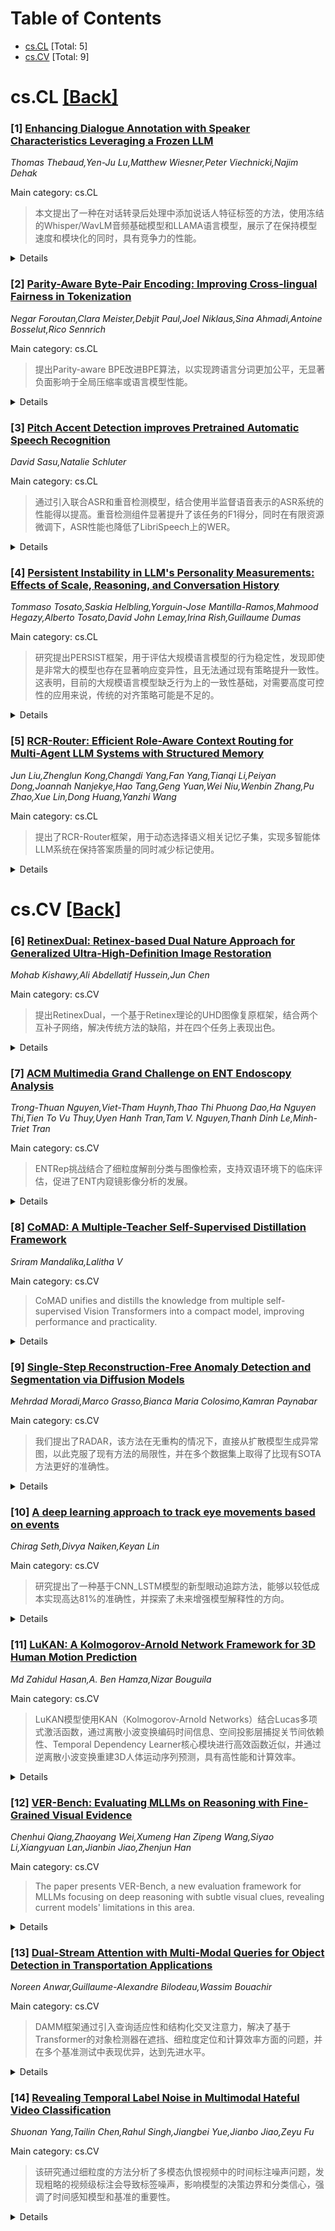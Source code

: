 <div id=toc></div>

# Table of Contents

- [cs.CL](#cs.CL) [Total: 5]
- [cs.CV](#cs.CV) [Total: 9]


<div id='cs.CL'></div>

# cs.CL [[Back]](#toc)

### [1] [Enhancing Dialogue Annotation with Speaker Characteristics Leveraging a Frozen LLM](https://arxiv.org/abs/2508.04795)
*Thomas Thebaud,Yen-Ju Lu,Matthew Wiesner,Peter Viechnicki,Najim Dehak*

Main category: cs.CL

> 本文提出了一种在对话转录后处理中添加说话人特征标签的方法，使用冻结的Whisper/WavLM音频基础模型和LLAMA语言模型，展示了在保持模型速度和模块化的同时，具有竞争力的性能。

<details>
  <summary>Details</summary>

**Motivation:** 该研究的动机是在对话转录管道中，大型语言模型（LLM）常常用于改善语法、标点和可读性。本文探讨了一种补充的后处理步骤：通过添加元数据标签来丰富转录对话，标签包括说话人的特征，如年龄、性别和情绪。

**Method:** 文章的方法是利用冻结的音频基础模型（如Whisper或WavLM）与冻结的LLAMA语言模型相结合，无需对模型进行特定任务的微调，以推断说话人的特征，如年龄、性别和情绪。通过轻量级、高效的连接器来桥接音频和语言表示，从而在保持模块化和速度的同时达到竞争性的说话人剖析任务性能。此外，文章还展示了一个冻结的LLAMA模型可以直接比较x-vectors，在某些场景中达到8.8%的等错误率。

**Result:** 实验结果表明，该方法在说话人特征剖析任务中具有竞争力，同时保持了模型的模块化和速度优势。

**Conclusion:** 研究表明，冻结的音频基础模型与冻结的LLAMA语言模型相结合，可有效推断说话人的特征，无需进行任务特定的微调，同时保持了模型的速度和模块化优势。

**Abstract:** In dialogue transcription pipelines, Large Language Models (LLMs) are
frequently employed in post-processing to improve grammar, punctuation, and
readability. We explore a complementary post-processing step: enriching
transcribed dialogues by adding metadata tags for speaker characteristics such
as age, gender, and emotion. Some of the tags are global to the entire
dialogue, while some are time-variant. Our approach couples frozen audio
foundation models, such as Whisper or WavLM, with a frozen LLAMA language model
to infer these speaker attributes, without requiring task-specific fine-tuning
of either model. Using lightweight, efficient connectors to bridge audio and
language representations, we achieve competitive performance on speaker
profiling tasks while preserving modularity and speed. Additionally, we
demonstrate that a frozen LLAMA model can compare x-vectors directly, achieving
an Equal Error Rate of 8.8% in some scenarios.

</details>


### [2] [Parity-Aware Byte-Pair Encoding: Improving Cross-lingual Fairness in Tokenization](https://arxiv.org/abs/2508.04796)
*Negar Foroutan,Clara Meister,Debjit Paul,Joel Niklaus,Sina Ahmadi,Antoine Bosselut,Rico Sennrich*

Main category: cs.CL

> 提出Parity-aware BPE改进BPE算法，以实现跨语言分词更加公平，无显著负面影响于全局压缩率或语言模型性能。

<details>
  <summary>Details</summary>

**Motivation:** 标准的分词器训练算法依赖于基于频率的目标，这偏向于在训练数据中占主导地位的语言，并且导致低资源语言的分词过长、不符合形态学或者充斥着<UNK>占位符。这一现象最终加剧了不同语言背景用户之间的计算和经济不平等。

**Method:** 引入了语言公平字节配对编码（Parity-aware Byte Pair Encoding，Parity-aware BPE），这是一种广泛使用的BPE算法的变体。在每一个合并步骤中，Parity-aware BPE最大化当前压缩效果最差的语言的压缩增益，以实现跨语言之间的均衡，即使是在全局压缩率上的增益相对较小。

**Result:** 实验证明，使用Parity-aware BPE在不同语言之间实现了更公平的词汇计数，对全局压缩率几乎没有影响，且对下游任务中的语言模型性能没有显著影响。

**Conclusion:** 该方法能够在不显著牺牲全局压缩效率和语言模型性能的情况下，改进低资源语言的分词质量，提高跨语言分词的公平性。

**Abstract:** Tokenization is the first -- and often least scrutinized -- step of most NLP
pipelines. Standard algorithms for learning tokenizers rely on frequency-based
objectives, which favor languages dominant in the training data and
consequently leave lower-resource languages with tokenizations that are
disproportionately longer, morphologically implausible, or even riddled with
<UNK> placeholders. This phenomenon ultimately amplifies computational and
financial inequalities between users from different language backgrounds. To
remedy this, we introduce Parity-aware Byte Pair Encoding (BPE), a variant of
the widely-used BPE algorithm. At every merge step, Parity-aware BPE maximizes
the compression gain of the currently worst-compressed language, trading a
small amount of global compression for cross-lingual parity. We find
empirically that Parity-aware BPE leads to more equitable token counts across
languages, with negligible impact on global compression rate and no substantial
effect on language-model performance in downstream tasks.

</details>


### [3] [Pitch Accent Detection improves Pretrained Automatic Speech Recognition](https://arxiv.org/abs/2508.04814)
*David Sasu,Natalie Schluter*

Main category: cs.CL

> 通过引入联合ASR和重音检测模型，结合使用半监督语音表示的ASR系统的性能得以提高。重音检测组件显著提升了该任务的F1得分，同时在有限资源微调下，ASR性能也降低了LibriSpeech上的WER。

<details>
  <summary>Details</summary>

**Motivation:** 研究旨在通过集成重音检测模块来提升使用半监督语音表示的ASR系统的性能。

**Method:** 提出了一种联合ASR和重音检测模型，该模型可以改进重音检测任务，并在联合训练中提高ASR性能。

**Result:** 重音检测任务的F1得分显著提高，ASR系统的WER在LibriSpeech数据集上减少了28.3%。

**Conclusion:** 研究结果显示，扩展预训练语音模型以保持或重新学习重要的韵律线索，如重音，对提升ASR性能至关重要。

**Abstract:** We show the performance of Automatic Speech Recognition (ASR) systems that
use semi-supervised speech representations can be boosted by a complimentary
pitch accent detection module, by introducing a joint ASR and pitch accent
detection model. The pitch accent detection component of our model achieves a
significant improvement on the state-of-the-art for the task, closing the gap
in F1-score by 41%. Additionally, the ASR performance in joint training
decreases WER by 28.3% on LibriSpeech, under limited resource fine-tuning. With
these results, we show the importance of extending pretrained speech models to
retain or re-learn important prosodic cues such as pitch accent.

</details>


### [4] [Persistent Instability in LLM's Personality Measurements: Effects of Scale, Reasoning, and Conversation History](https://arxiv.org/abs/2508.04826)
*Tommaso Tosato,Saskia Helbling,Yorguin-Jose Mantilla-Ramos,Mahmood Hegazy,Alberto Tosato,David John Lemay,Irina Rish,Guillaume Dumas*

Main category: cs.CL

> 研究提出PERSIST框架，用于评估大规模语言模型的行为稳定性，发现即使是非常大的模型也存在显著响应变异性，且无法通过现有策略提升一致性。这表明，目前的大规模语言模型缺乏行为上的一致性基础，对需要高度可控性的应用来说，传统的对齐策略可能是不足的。

<details>
  <summary>Details</summary>

**Motivation:** 本文旨在深入探索大规模语言模型的行为特性和人格稳定模式，特别是在实际部署安全性方面存在的问题。当前模型生成的文本在一致性上仍然存在很大的不确定性，这限制了其应用于实际中的安全和可信赖水平。通过系统的测试和评估，希望能够找到提升模型一致性和稳定性的途径。

**Method:** 使用PERSIST框架，全面测试了25个开源模型（参数从1B到671B），通过超过500,000个响应进行评估。采用了传统的人格测试工具（BFI-44, SD3）和为LLM适配的新型人格测试工具，系统地变化了问题顺序、重述、人格设定以及推理模式。

**Result:** 研究结果挑战了部署模型的基本假设：（1）即使4000亿以上参数量的模型也表现出显著的响应变异性（SD>0.4）；（2）仅通过改变问题的顺序就能使人格测量变化高达20%；（3）预期可以稳定行为的干预措施（如链式思维推理、详细的人格设定指导、包含对话历史等）可能反而增加了一致性；（4）为LLM适配的人格测试工具显示出与以人类为中心的版本相同的不稳定性，证实了这种不稳定性源于架构而非转化过程中存在的局限性。

**Conclusion:** 这些结果表明，当前的大规模语言模型缺乏行为上的一致性基础。对于需要可预测行为的安全关键性应用，基于个性对齐策略可能从根本上不足。

**Abstract:** Large language models require consistent behavioral patterns for safe
deployment, yet their personality-like traits remain poorly understood. We
present PERSIST (PERsonality Stability in Synthetic Text), a comprehensive
evaluation framework testing 25+ open-source models (1B-671B parameters) across
500,000+ responses. Using traditional (BFI-44, SD3) and novel LLM-adapted
personality instruments, we systematically vary question order, paraphrasing,
personas, and reasoning modes. Our findings challenge fundamental deployment
assumptions: (1) Even 400B+ models exhibit substantial response variability (SD
> 0.4); (2) Minor prompt reordering alone shifts personality measurements by up
to 20%; (3) Interventions expected to stabilize behavior, such as
chain-of-thought reasoning, detailed personas instruction, inclusion of
conversation history, can paradoxically increase variability; (4) LLM-adapted
instruments show equal instability to human-centric versions, confirming
architectural rather than translational limitations. This persistent
instability across scales and mitigation strategies suggests current LLMs lack
the foundations for genuine behavioral consistency. For safety-critical
applications requiring predictable behavior, these findings indicate that
personality-based alignment strategies may be fundamentally inadequate.

</details>


### [5] [RCR-Router: Efficient Role-Aware Context Routing for Multi-Agent LLM Systems with Structured Memory](https://arxiv.org/abs/2508.04903)
*Jun Liu,Zhenglun Kong,Changdi Yang,Fan Yang,Tianqi Li,Peiyan Dong,Joannah Nanjekye,Hao Tang,Geng Yuan,Wei Niu,Wenbin Zhang,Pu Zhao,Xue Lin,Dong Huang,Yanzhi Wang*

Main category: cs.CL

> 提出了RCR-Router框架，用于动态选择语义相关记忆子集，实现多智能体LLM系统在保持答案质量的同时减少标记使用。

<details>
  <summary>Details</summary>

**Motivation:** 现有的协调策略导致了标记的过度消耗、冗余的记忆暴露和有限的适应性，因此需要一种新的记忆路由框架。

**Method:** RCR-Router基于每个智能体的角色和任务阶段，动态选择语义相关的记忆子集，并遵循严格的标记预算。

**Result:** 实验结果表明，RCR-Router可以减少标记的使用（最高减少30%），同时保持或提高答案质量。

**Conclusion:** 实验说明了结构化记忆路由和输出感知评估对于推进可扩展多智能体LLM系统的重要性。

**Abstract:** Multi-agent large language model (LLM) systems have shown strong potential in
complex reasoning and collaborative decision-making tasks. However, most
existing coordination schemes rely on static or full-context routing
strategies, which lead to excessive token consumption, redundant memory
exposure, and limited adaptability across interaction rounds. We introduce
RCR-Router, a modular and role-aware context routing framework designed to
enable efficient, adaptive collaboration in multi-agent LLMs. To our knowledge,
this is the first routing approach that dynamically selects semantically
relevant memory subsets for each agent based on its role and task stage, while
adhering to a strict token budget. A lightweight scoring policy guides memory
selection, and agent outputs are iteratively integrated into a shared memory
store to facilitate progressive context refinement. To better evaluate model
behavior, we further propose an Answer Quality Score metric that captures
LLM-generated explanations beyond standard QA accuracy. Experiments on three
multi-hop QA benchmarks -- HotPotQA, MuSiQue, and 2WikiMultihop -- demonstrate
that RCR-Router reduces token usage (up to 30%) while improving or maintaining
answer quality. These results highlight the importance of structured memory
routing and output-aware evaluation in advancing scalable multi-agent LLM
systems.

</details>


<div id='cs.CV'></div>

# cs.CV [[Back]](#toc)

### [6] [RetinexDual: Retinex-based Dual Nature Approach for Generalized Ultra-High-Definition Image Restoration](https://arxiv.org/abs/2508.04797)
*Mohab Kishawy,Ali Abdellatif Hussein,Jun Chen*

Main category: cs.CV

> 提出RetinexDual，一个基于Retinex理论的UHD图像复原框架，结合两个互补子网络，解决传统方法的缺陷，并在四个任务上表现出色。

<details>
  <summary>Details</summary>

**Motivation:** 传统的图像超分辨率复原方法存在明显缺陷，如极端降采样导致信息不可逆丢失，纯频域方法由于丢失降级局部性而无效。针对这些限制，提出了新的方法。

**Method:** 提出RetinexDual框架，包含两个互补子网络：SAMBA和FIA。SAMBA用于纠正反射分量，采用粗略到精细的机制，在减少伪影和恢复细节方面表现出色。FIA在频率域操作，纠正颜色和光照失真。

**Result:** 在去雨、去模糊、去雾、低光图像增强四个任务上，RetinexDual在定性和定量上均优于近期方法。消融研究证明了不同设计在ResinexDual中的重要性及各个组件的有效性。

**Conclusion:** 实验结果表明，RetinexDual在UHD图像复原上具有显著效果，各组成部分对于提升性能有重要作用。

**Abstract:** Advancements in image sensing have elevated the importance of
Ultra-High-Definition Image Restoration (UHD IR). Traditional methods, such as
extreme downsampling or transformation from the spatial to the frequency
domain, encounter significant drawbacks: downsampling induces irreversible
information loss in UHD images, while our frequency analysis reveals that pure
frequency-domain approaches are ineffective for spatially confined image
artifacts, primarily due to the loss of degradation locality. To overcome these
limitations, we present RetinexDual, a novel Retinex theory-based framework
designed for generalized UHD IR tasks. RetinexDual leverages two complementary
sub-networks: the Scale-Attentive maMBA (SAMBA) and the Frequency Illumination
Adaptor (FIA). SAMBA, responsible for correcting the reflectance component,
utilizes a coarse-to-fine mechanism to overcome the causal modeling of mamba,
which effectively reduces artifacts and restores intricate details. On the
other hand, FIA ensures precise correction of color and illumination
distortions by operating in the frequency domain and leveraging the global
context provided by it. Evaluating RetinexDual on four UHD IR tasks, namely
deraining, deblurring, dehazing, and Low-Light Image Enhancement (LLIE), shows
that it outperforms recent methods qualitatively and quantitatively. Ablation
studies demonstrate the importance of employing distinct designs for each
branch in RetinexDual, as well as the effectiveness of its various components.

</details>


### [7] [ACM Multimedia Grand Challenge on ENT Endoscopy Analysis](https://arxiv.org/abs/2508.04801)
*Trong-Thuan Nguyen,Viet-Tham Huynh,Thao Thi Phuong Dao,Ha Nguyen Thi,Tien To Vu Thuy,Uyen Hanh Tran,Tam V. Nguyen,Thanh Dinh Le,Minh-Triet Tran*

Main category: cs.CV

> ENTRep挑战结合了细粒度解剖分类与图像检索，支持双语环境下的临床评估，促进了ENT内窥镜影像分析的发展。

<details>
  <summary>Details</summary>

**Motivation:** 针对耳鼻喉科内窥镜分析中自动化影像分析的不足，提出ENTRep挑战，提高图像分类与检索能力，满足临床需求。

**Method:** 整合细粒度解剖分类，图像到图像，文本到图像检索；双语言临床监督；定义三个基准任务；标准化提交和评估协议。

**Result:** 该摘要介绍了ENTRep，ACM多媒体2025年ENT内窥镜分析的高难度挑战，旨在结合细粒度的解剖分类与图像之间的检索和文本到图像的检索，并使用双语（越南语和英语）临床监督。数据集包含专家标注的解剖区域及正常或异常状态的图像，并附有双语描述。定义了三个基准任务，标准化提交协议，并使用服务器端评分在公共和私人测试集中评估性能。同时，还报告了顶尖团队的结果，并进行了见解分析。

**Conclusion:** 该摘要展示了ENTRep挑战的重要性及其对于ENT医学影像分析的贡献，并强调了多语言支持和详细的临床应用。

**Abstract:** Automated analysis of endoscopic imagery is a critical yet underdeveloped
component of ENT (ear, nose, and throat) care, hindered by variability in
devices and operators, subtle and localized findings, and fine-grained
distinctions such as laterality and vocal-fold state. In addition to
classification, clinicians require reliable retrieval of similar cases, both
visually and through concise textual descriptions. These capabilities are
rarely supported by existing public benchmarks. To this end, we introduce
ENTRep, the ACM Multimedia 2025 Grand Challenge on ENT endoscopy analysis,
which integrates fine-grained anatomical classification with image-to-image and
text-to-image retrieval under bilingual (Vietnamese and English) clinical
supervision. Specifically, the dataset comprises expert-annotated images,
labeled for anatomical region and normal or abnormal status, and accompanied by
dual-language narrative descriptions. In addition, we define three benchmark
tasks, standardize the submission protocol, and evaluate performance on public
and private test splits using server-side scoring. Moreover, we report results
from the top-performing teams and provide an insight discussion.

</details>


### [8] [CoMAD: A Multiple-Teacher Self-Supervised Distillation Framework](https://arxiv.org/abs/2508.04816)
*Sriram Mandalika,Lalitha V*

Main category: cs.CV

> CoMAD unifies and distills the knowledge from multiple self-supervised Vision Transformers into a compact model, improving performance and practicality.

<details>
  <summary>Details</summary>

**Motivation:** To overcome the challenges of large, impractical models and the isolation of knowledge in self-supervised learning, leading to a more practical and efficient model.

**Method:** Consensus-oriented Masked Distillation (CoMAD), a lightweight framework that unifies knowledge from multiple self-supervised Vision Transformers into a smaller student network. It uses asymmetric masking, linear adapter, layer normalization, joint consensus gating, and dual-level KL divergence for training.

**Result:** CoMAD's ViT-Tiny achieves 75.4% Top-1 on ImageNet-1K, setting new records in dense-prediction transfers on ADE20K and MS-COCO.

**Conclusion:** CoMAD demonstrates its effectiveness in creating a compact model that outperforms previous state-of-the-arts, offering a practical solution to self-supervised learning for resource-constrained environments.

**Abstract:** Numerous self-supervised learning paradigms, such as contrastive learning and
masked image modeling, learn powerful representations from unlabeled data but
are typically pretrained in isolation, overlooking complementary insights and
yielding large models that are impractical for resource-constrained deployment.
To overcome these challenges, we introduce Consensus-oriented Masked
Distillation (CoMAD), a lightweight, parameter-free framework that unifies
knowledge from multiple current state-of-the-art self-supervised Vision
Transformers into a compact student network. CoMAD distills from three
pretrained ViT-Base teachers, MAE, MoCo v3, and iBOT, each offering distinct
semantic and contextual priors. Rather than naively averaging teacher outputs,
we apply asymmetric masking: the student sees only 25 percent of patches while
each teacher receives a progressively lighter, unique mask, forcing the student
to interpolate missing features under richer contexts. Teacher embeddings are
aligned to the student's space via a linear adapter and layer normalization,
then fused through our joint consensus gating, which weights each token by
combining cosine affinity with inter-teacher agreement. The student is trained
with dual-level KL divergence on visible tokens and reconstructed feature maps,
capturing both local and global structure. On ImageNet-1K, CoMAD's ViT-Tiny
achieves 75.4 percent Top-1, an increment of 0.4 percent over the previous
state-of-the-art. In dense-prediction transfers, it attains 47.3 percent mIoU
on ADE20K, and 44.5 percent box average precision and 40.5 percent mask average
precision on MS-COCO, establishing a new state-of-the-art in compact SSL
distillation.

</details>


### [9] [Single-Step Reconstruction-Free Anomaly Detection and Segmentation via Diffusion Models](https://arxiv.org/abs/2508.04818)
*Mehrdad Moradi,Marco Grasso,Bianca Maria Colosimo,Kamran Paynabar*

Main category: cs.CV

> 我们提出了RADAR，该方法在无重构的情况下，直接从扩散模型生成异常图，以此克服了现有方法的局限性，并在多个数据集上取得了比现有SOTA方法更好的准确性。

<details>
  <summary>Details</summary>

**Motivation:** 近期，扩散模型作为异常检测和分割的一种强大替代方案，其由于在重构过程中存在的计算开销大、对于复杂或细微模式的重构可能产生不同正常模式的图像以及选择适当的中间噪声水平有难度等问题成为了研究热点。为了解决这些挑战，我们提出了一种新的模型。

**Method:** 我们提出了RADAR（无重构注意力扩散模型实时异常检测），它直接从扩散模型生成异常图，而非重构输入图像，这不仅提高了检测准确性，还提升了计算效率。

**Result:** 在MVTec-AD数据集上，我们的方法比次优模型F1提升了7%，在3D打印材料数据集上F1提升达13%。

**Conclusion:** RADAR方法在保持高检测准确性的同时，提升了计算效率，适用于实时应用，在多个关键指标上超越了现有的基于扩散模型和统计机器学习的方法。

**Abstract:** Generative models have demonstrated significant success in anomaly detection
and segmentation over the past decade. Recently, diffusion models have emerged
as a powerful alternative, outperforming previous approaches such as GANs and
VAEs. In typical diffusion-based anomaly detection, a model is trained on
normal data, and during inference, anomalous images are perturbed to a
predefined intermediate step in the forward diffusion process. The
corresponding normal image is then reconstructed through iterative reverse
sampling.
  However, reconstruction-based approaches present three major challenges: (1)
the reconstruction process is computationally expensive due to multiple
sampling steps, making real-time applications impractical; (2) for complex or
subtle patterns, the reconstructed image may correspond to a different normal
pattern rather than the original input; and (3) Choosing an appropriate
intermediate noise level is challenging because it is application-dependent and
often assumes prior knowledge of anomalies, an assumption that does not hold in
unsupervised settings.
  We introduce Reconstruction-free Anomaly Detection with Attention-based
diffusion models in Real-time (RADAR), which overcomes the limitations of
reconstruction-based anomaly detection. Unlike current SOTA methods that
reconstruct the input image, RADAR directly produces anomaly maps from the
diffusion model, improving both detection accuracy and computational
efficiency. We evaluate RADAR on real-world 3D-printed material and the
MVTec-AD dataset. Our approach surpasses state-of-the-art diffusion-based and
statistical machine learning models across all key metrics, including accuracy,
precision, recall, and F1 score. Specifically, RADAR improves F1 score by 7% on
MVTec-AD and 13% on the 3D-printed material dataset compared to the next best
model.
  Code available at: https://github.com/mehrdadmoradi124/RADAR

</details>


### [10] [A deep learning approach to track eye movements based on events](https://arxiv.org/abs/2508.04827)
*Chirag Seth,Divya Naiken,Keyan Lin*

Main category: cs.CV

> 研究提出了一种基于CNN_LSTM模型的新型眼动追踪方法，能够以较低成本实现高达81%的准确性，并探索了未来增强模型解释性的方向。

<details>
  <summary>Details</summary>

**Motivation:** 鉴于人眼快速移动的特点（速度可达300°/s），传统的精准眼动追踪通常需要昂贵且高速的相机。为解决这一问题并降低追踪成本，要求开发一种可解释且成本效益高的算法来预测人的注意力，以提升设备的舒适度及用户体验。

**Method:** 利用卷积神经网络与长短期记忆网络（CNN_LSTM）结合的方法来预测人的注意力，实现对眼部中心位置（x, y）的追踪。

**Result:** 该方法实现了大约81%的准确性。

**Conclusion:** 研究表明，CNN_LSTM模型在眼动追踪上最为有效。同时提出未来的研究将继续关注层间相关性传播（LRP）技术，以进一步提高模型的可解释性和预测性能。

**Abstract:** This research project addresses the challenge of accurately tracking eye
movements during specific events by leveraging previous research. Given the
rapid movements of human eyes, which can reach speeds of 300{\deg}/s, precise
eye tracking typically requires expensive and high-speed cameras. Our primary
objective is to locate the eye center position (x, y) using inputs from an
event camera. Eye movement analysis has extensive applications in consumer
electronics, especially in VR and AR product development. Therefore, our
ultimate goal is to develop an interpretable and cost-effective algorithm using
deep learning methods to predict human attention, thereby improving device
comfort and enhancing overall user experience. To achieve this goal, we
explored various approaches, with the CNN\_LSTM model proving most effective,
achieving approximately 81\% accuracy. Additionally, we propose future work
focusing on Layer-wise Relevance Propagation (LRP) to further enhance the
model's interpretability and predictive performance.

</details>


### [11] [LuKAN: A Kolmogorov-Arnold Network Framework for 3D Human Motion Prediction](https://arxiv.org/abs/2508.04847)
*Md Zahidul Hasan,A. Ben Hamza,Nizar Bouguila*

Main category: cs.CV

> LuKAN模型使用KAN（Kolmogorov-Arnold Networks）结合Lucas多项式激活函数，通过离散小波变换编码时间信息、空间投影层捕捉关节间依赖性、Temporal Dependency Learner核心模块进行高效函数近似，并通过逆离散小波变换重建3D人体运动序列预测，具有高性能和计算效率。

<details>
  <summary>Details</summary>

**Motivation:** 现有的3D人体运动预测方法在预测准确性和计算效率之间难以取得平衡。

**Method:** 模型首先使用离散小波变换编码时间信息；然后空间投影层捕捉关节间的结构依赖性；核心的Temporal Dependency Learner利用KAN层和Lucas多项式进行高效的函数近似；最后通过逆小波变换重建运动序列。

**Result:** 在三个基准数据集上的大量实验显示，该模型在与强基线模型比较时展现出竞争力，并且结合了紧凑的架构和Lucas多项式的线性循环过程以保证计算效率。

**Conclusion:** LuKAN模型通过引入KAN和Lucas多项式实现高效准确的3D人体运动预测，并且具备高效的计算性能。

**Abstract:** The goal of 3D human motion prediction is to forecast future 3D poses of the
human body based on historical motion data. Existing methods often face
limitations in achieving a balance between prediction accuracy and
computational efficiency. In this paper, we present LuKAN, an effective model
based on Kolmogorov-Arnold Networks (KANs) with Lucas polynomial activations.
Our model first applies the discrete wavelet transform to encode temporal
information in the input motion sequence. Then, a spatial projection layer is
used to capture inter-joint dependencies, ensuring structural consistency of
the human body. At the core of LuKAN is the Temporal Dependency Learner, which
employs a KAN layer parameterized by Lucas polynomials for efficient function
approximation. These polynomials provide computational efficiency and an
enhanced capability to handle oscillatory behaviors. Finally, the inverse
discrete wavelet transform reconstructs motion sequences in the time domain,
generating temporally coherent predictions. Extensive experiments on three
benchmark datasets demonstrate the competitive performance of our model
compared to strong baselines, as evidenced by both quantitative and qualitative
evaluations. Moreover, its compact architecture coupled with the linear
recurrence of Lucas polynomials, ensures computational efficiency.

</details>


### [12] [VER-Bench: Evaluating MLLMs on Reasoning with Fine-Grained Visual Evidence](https://arxiv.org/abs/2508.04852)
*Chenhui Qiang,Zhaoyang Wei,Xumeng Han Zipeng Wang,Siyao Li,Xiangyuan Lan,Jianbin Jiao,Zhenjun Han*

Main category: cs.CV

> The paper presents VER-Bench, a new evaluation framework for MLLMs focusing on deep reasoning with subtle visual clues, revealing current models' limitations in this area.

<details>
  <summary>Details</summary>

**Motivation:** The motivation behind this paper is to address the current limitations of benchmarks in evaluating MLLMs' deep reasoning capabilities from subtle, local visual details critical for profound visual understanding.

**Method:** To evaluate MLLMs' visual capabilities, the paper introduces VER-Bench, a novel framework focusing on identifying fine-grained visual clues and integrating them with world knowledge for reasoning.

**Result:** VER-Bench highlights that existing models struggle with extracting subtle visual evidence and constructing evidence-based reasoning, indicating a significant room for improvement in fine-grained visual reasoning.

**Conclusion:** The conclusion is that to achieve genuine visual understanding and human-like analysis, it's necessary to enhance models' capabilities in extracting and integrating subtle, fine-grained visual evidence.

**Abstract:** With the rapid development of MLLMs, evaluating their visual capabilities has
become increasingly crucial. Current benchmarks primarily fall into two main
types: basic perception benchmarks, which focus on local details but lack deep
reasoning (e.g., "what is in the image?"), and mainstream reasoning benchmarks,
which concentrate on prominent image elements but may fail to assess subtle
clues requiring intricate analysis. However, profound visual understanding and
complex reasoning depend more on interpreting subtle, inconspicuous local
details than on perceiving salient, macro-level objects. These details, though
occupying minimal image area, often contain richer, more critical information
for robust analysis. To bridge this gap, we introduce the VER-Bench, a novel
framework to evaluate MLLMs' ability to: 1) identify fine-grained visual clues,
often occupying on average just 0.25% of the image area; 2) integrate these
clues with world knowledge for complex reasoning. Comprising 374 carefully
designed questions across Geospatial, Temporal, Situational, Intent, System
State, and Symbolic reasoning, each question in VER-Bench is accompanied by
structured evidence: visual clues and question-related reasoning derived from
them. VER-Bench reveals current models' limitations in extracting subtle visual
evidence and constructing evidence-based arguments, highlighting the need to
enhance models's capabilities in fine-grained visual evidence extraction,
integration, and reasoning for genuine visual understanding and human-like
analysis. Dataset and additional materials are available
https://github.com/verbta/ACMMM-25-Materials.

</details>


### [13] [Dual-Stream Attention with Multi-Modal Queries for Object Detection in Transportation Applications](https://arxiv.org/abs/2508.04868)
*Noreen Anwar,Guillaume-Alexandre Bilodeau,Wassim Bouachir*

Main category: cs.CV

> DAMM框架通过引入查询适应性和结构化交叉注意力，解决了基于Transformer的对象检测器在遮挡、细粒度定位和计算效率方面的问题，并在多个基准测试中表现优异，达到先进水平。

<details>
  <summary>Details</summary>

**Motivation:** 基于Transformer的对象检测器常常在处理遮挡、细粒度定位和计算效率低的问题上表现不佳，这些问题由固定的查询和密集的注意力机制引发。

**Method:** DAMM（Dual-stream Attention with Multi-Modal queries）框架引入了查询适应性和结构化交叉注意力，用于提高准确性和效率，包括三种类型的查询：基于外观的查询、位置查询和随机学习到的查询，以及一个双重流交叉注意力模块，分别完善语义和空间特征，以提高混乱场景中的定位精度。

**Result:** DAMM在四个具有挑战性的基准上进行了评估，达到了最先进的平均精度（AP）和召回率。

**Conclusion:** 该研究结果表明，多模态查询适应和双重流注意力的有效性。

**Abstract:** Transformer-based object detectors often struggle with occlusions,
fine-grained localization, and computational inefficiency caused by fixed
queries and dense attention. We propose DAMM, Dual-stream Attention with
Multi-Modal queries, a novel framework introducing both query adaptation and
structured cross-attention for improved accuracy and efficiency. DAMM
capitalizes on three types of queries: appearance-based queries from
vision-language models, positional queries using polygonal embeddings, and
random learned queries for general scene coverage. Furthermore, a dual-stream
cross-attention module separately refines semantic and spatial features,
boosting localization precision in cluttered scenes. We evaluated DAMM on four
challenging benchmarks, and it achieved state-of-the-art performance in average
precision (AP) and recall, demonstrating the effectiveness of multi-modal query
adaptation and dual-stream attention. Source code is at:
\href{https://github.com/DET-LIP/DAMM}{GitHub}.

</details>


### [14] [Revealing Temporal Label Noise in Multimodal Hateful Video Classification](https://arxiv.org/abs/2508.04900)
*Shuonan Yang,Tailin Chen,Rahul Singh,Jiangbei Yue,Jianbo Jiao,Zeyu Fu*

Main category: cs.CV

> 该研究通过细粒度的方法分析了多模态仇恨视频中的时间标注噪声问题，发现粗略的视频级标注会导致标签噪声，影响模型的决策边界和分类信心，强调了时间感知模型和基准的重要性。

<details>
  <summary>Details</summary>

**Motivation:** 动机在于解决由粗略的视频级标注产生的标签噪声问题，特别是这些标注忽略了仇恨内容的时间粒度，导致视频中包含大量的非仇恨片段。

**Method:** 方法是截取来自HateMM和MultiHateClip英语数据集的仇恨视频中被注释时间戳明确表示的仇恨段落，并分析这些截取段落中仇恨和非仇恨内容的分布和特征。

**Result:** 结果表明，在这些截取的仇恨段落中，语义重叠和由粗略的视频级标注引入的混淆显著存在，时间标注噪声极大地改变了模型的决策边界，削弱了分类信心。

**Conclusion:** 结论指出，了解多模态仇恨视频的时间动力学是必要的，并强调了开发能够考虑时间和连续性的情境感知模型的必要性。

**Abstract:** The rapid proliferation of online multimedia content has intensified the
spread of hate speech, presenting critical societal and regulatory challenges.
While recent work has advanced multimodal hateful video detection, most
approaches rely on coarse, video-level annotations that overlook the temporal
granularity of hateful content. This introduces substantial label noise, as
videos annotated as hateful often contain long non-hateful segments. In this
paper, we investigate the impact of such label ambiguity through a fine-grained
approach. Specifically, we trim hateful videos from the HateMM and
MultiHateClip English datasets using annotated timestamps to isolate explicitly
hateful segments. We then conduct an exploratory analysis of these trimmed
segments to examine the distribution and characteristics of both hateful and
non-hateful content. This analysis highlights the degree of semantic overlap
and the confusion introduced by coarse, video-level annotations. Finally,
controlled experiments demonstrated that time-stamp noise fundamentally alters
model decision boundaries and weakens classification confidence, highlighting
the inherent context dependency and temporal continuity of hate speech
expression. Our findings provide new insights into the temporal dynamics of
multimodal hateful videos and highlight the need for temporally aware models
and benchmarks for improved robustness and interpretability. Code and data are
available at
https://github.com/Multimodal-Intelligence-Lab-MIL/HatefulVideoLabelNoise.

</details>
